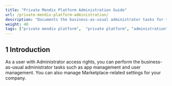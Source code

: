 ```yaml
---
title: "Private Mendix Platform Administration Guide"
url: /private-mendix-platform-administration/
description: "Documents the business-as-usual administrator tasks for the Private Mendix Platform."
weight: 40
tags: ["private mendix platform",  "private platform", "administration", "create user", "create app", "archive app", "configure marketplace"]
---
```


## 1 Introduction

As a user with Administrator access rights, you can perform the business-as-usual administrator tasks such as  app management and user management. You can also manage Marketplace-related settings for your company.
